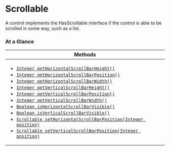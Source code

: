 <!-- ---
sidebar_position: 1
--- -->


# Scrollable

A control implements the HasScrollable interface if the control is able to be scrolled in some way, such as a list.

### At a Glance

| Methods |
|------------|
| <ul><li>[`Integer getHorizontalScrollBarHeight()`](#)</li><li>[`Integer getHorizontalScrollBarPosition()`](#)</li><li>[`Integer getHorizontalScrollBarWidth()`](#)</li><li>[`Integer getVerticalScrollBarHeight()`](#)</li><li>[`Integer getVerticalScrollBarPosition()`](#)</li><li>[`Integer getVerticalScrollBarWidth()`](#)</li><li>[`Boolean isHorizontalScrollBarVisible()`](#)</li><li>[`Boolean isVerticalScrollBarVisible()`](#)</li><li>[`Scrollable setHorizontalScrollBarPosition(Integer position)`](#)</li><li>[`Scrollable setVerticalScrollBarPosition(Integer position)`](#)</li></ul>|